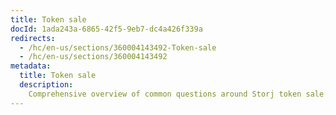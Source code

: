 ```yaml
---
title: Token sale
docId: 1ada243a-6865-42f5-9eb7-dc4a426f339a
redirects:
  - /hc/en-us/sections/360004143492-Token-sale
  - /hc/en-us/sections/360004143492
metadata:
  title: Token sale
  description:
    Comprehensive overview of common questions around Storj token sale.
---
```


[](docId:2d89425d-e6fd-421a-b4d3-e5b38b8360d3)

[](docId:85b52395-5c78-4cf4-9e39-59c2d2f352be)

[](docId:5cf2882d-1d07-4509-97eb-1376d35920f1)